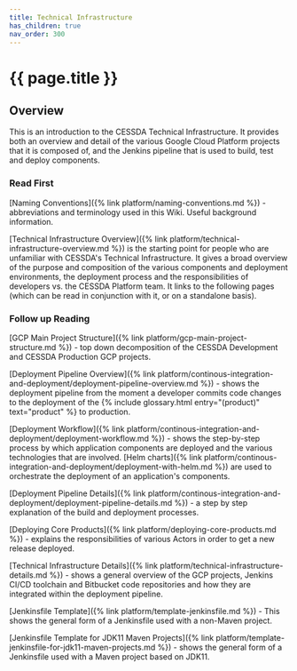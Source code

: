 ```yaml
---
title: Technical Infrastructure
has_children: true
nav_order: 300
---
```


# {{ page.title }}

## Overview

This is an introduction to the CESSDA Technical Infrastructure.
It provides both an overview and detail of the various Google Cloud Platform projects that it is composed of,
and the Jenkins pipeline that is used to build, test and deploy components.

### Read First

[Naming Conventions]({% link platform/naming-conventions.md %}) - abbreviations and terminology used in this Wiki.
Useful background information.

[Technical Infrastructure Overview]({% link platform/technical-infrastructure-overview.md %})
is the starting point for people who are unfamiliar with CESSDA's Technical Infrastructure.
It gives a broad overview of the purpose and composition of the various components and deployment environments,
the deployment process and the responsibilities of developers vs. the CESSDA Platform team.
It links to the following pages (which can be read in conjunction with it, or on a standalone basis).

### Follow up Reading

[GCP Main Project Structure]({% link platform/gcp-main-project-structure.md %}) - top down
decomposition of the CESSDA Development and CESSDA Production GCP projects.

[Deployment Pipeline Overview]({% link platform/continous-integration-and-deployment/deployment-pipeline-overview.md %}) -
shows the deployment pipeline from the moment a developer commits code changes to the deployment of the
{% include glossary.html entry="(product)" text="product" %} to production.

[Deployment Workflow]({% link platform/continous-integration-and-deployment/deployment-workflow.md %}) -
shows the step-by-step process by which application components are deployed and the various technologies that are involved.
[Helm charts]({% link platform/continous-integration-and-deployment/deployment-with-helm.md %})
are used to orchestrate the deployment of an application's components.

[Deployment Pipeline Details]({% link platform/continous-integration-and-deployment/deployment-pipeline-details.md %}) -
a step by step explanation of the build and deployment processes.

[Deploying Core Products]({% link platform/deploying-core-products.md %}) - explains the responsibilities of various
Actors in order to get a new release deployed.

[Technical Infrastructure Details]({% link platform/technical-infrastructure-details.md %}) - shows a general overview
of the GCP projects, Jenkins CI/CD toolchain and Bitbucket code repositories and how they are
integrated within the deployment pipeline.

[Jenkinsfile Template]({% link platform/template-jenkinsfile.md %}) - This shows the general form of a Jenkinsfile used
with a non-Maven project.

[Jenkinsfile Template for JDK11 Maven Projects]({% link platform/template-jenkinsfile-for-jdk11-maven-projects.md %}) -
shows the general form of a Jenkinsfile used with a Maven project based on JDK11.
